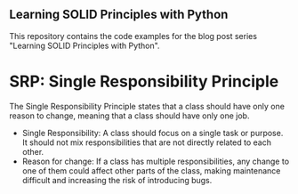 ## Learning SOLID Principles with Python
This repository contains the code examples for the blog post series "Learning SOLID Principles with Python".

# SRP: Single Responsibility Principle
The Single Responsibility Principle states that a class should have only one reason to change, meaning that a class should have only one job.
* Single Responsibility: A class should focus on a single task or purpose. It should not mix responsibilities that are not directly related to each other.
* Reason for change: If a class has multiple responsibilities, any change to one of them could affect other parts of the class, making maintenance difficult and increasing the risk of introducing bugs.